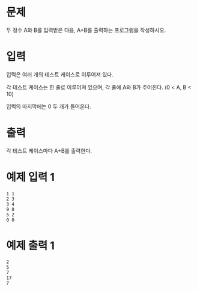 # 문제

두 정수 A와 B를 입력받은 다음, A+B를 출력하는 프로그램을 작성하시오.

# 입력

입력은 여러 개의 테스트 케이스로 이루어져 있다.

각 테스트 케이스는 한 줄로 이루어져 있으며, 각 줄에 A와 B가 주어진다. (0 < A, B < 10)

입력의 마지막에는 0 두 개가 들어온다.

# 출력

각 테스트 케이스마다 A+B를 출력한다.

# 예제 입력 1

```
1 1
2 3
3 4
9 8
5 2
0 0
```

# 예제 출력 1

```
2
5
7
17
7
```
